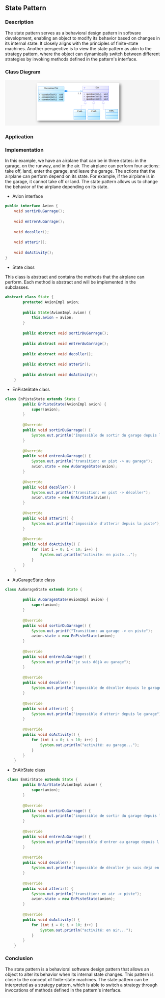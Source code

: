 ## State Pattern
### Description
The state pattern serves as a behavioral design pattern in software development, enabling an object to modify its behavior based on changes in its internal state. It closely aligns with the principles of finite-state machines. Another perspective is to view the state pattern as akin to the strategy pattern, where the object can dynamically switch between different strategies by invoking methods defined in the pattern's interface.
### Class Diagram
![img.png](src/main/java/captures/img.png)

### Application

### Implementation
In this example, we have an airplane that can be in three states: in the garage, on the runway, and in the air. The airplane can perform four actions: take off, land, enter the garage, and leave the garage. The actions that the airplane can perform depend on its state. For example, if the airplane is in the garage, it cannot take off or land. The state pattern allows us to change the behavior of the airplane depending on its state.
* Avion interface
```java
public interface Avion {
    void sortirDuGarrage(); 

    void entrerAuGarrage(); 

    void decoller(); 

    void atterir(); 

    void doActivity(); 
}
```
* State class

This class is abstract and contains the methods that the airplane can perform. Each method is abstract and will be implemented in the subclasses.
```java
abstract class State {
        protected AvionImpl avion;

        public State(AvionImpl avion) {
            this.avion = avion;
        }

        public abstract void sortirDuGarrage();

        public abstract void entrerAuGarrage();

        public abstract void decoller();

        public abstract void atterir();

        public abstract void doActivity();
    }
```
* EnPisteState class
```java
class EnPisteState extends State {
        public EnPisteState(AvionImpl avion) {
            super(avion);
        }

        @Override
        public void sortirDuGarrage() {
            System.out.println("Impossible de sortir du garage depuis la piste");
        }

        @Override
        public void entrerAuGarrage() {
            System.out.println("transition: en pist -> au garage");
            avion.state = new AuGarageState(avion);
        }

        @Override
        public void decoller() {
            System.out.println("transition: en pist -> décoller");
            avion.state = new EnAirState(avion);
        }

        @Override
        public void atterir() {
            System.out.println("impossible d'atterir depuis la piste");
        }

        @Override
        public void doActivity() {
            for (int i = 0; i < 10; i++) {
                System.out.println("activité: en piste...");
            }
        }
    }
```
* AuGarageState class
```java
class AuGarageState extends State {

        public AuGarageState(AvionImpl avion) {
            super(avion);
        }

        @Override
        public void sortirDuGarrage() {
            System.out.printf("Transition: au garage -> en piste");
            avion.state = new EnPisteState(avion);
        }

        @Override
        public void entrerAuGarrage() {
            System.out.println("je suis déjà au garage");
        }

        @Override
        public void decoller() {
            System.out.println("impossible de décoller depuis le garage");
        }

        @Override
        public void atterir() {
            System.out.println("impossible d'atterir depuis le garage");
        }

        @Override
        public void doActivity() {
            for (int i = 0; i < 10; i++) {
                System.out.println("activité: au garage...");
            }
        }
    }
```
* EnAirState class
```java
 class EnAirState extends State {
        public EnAirState(AvionImpl avion) {
            super(avion);
        }

        @Override
        public void sortirDuGarrage() {
            System.out.println("impossible de sortir du garage depuis l'air");
        }

        @Override
        public void entrerAuGarrage() {
            System.out.println("impossible d'entrer au garage depuis l'air");
        }

        @Override
        public void decoller() {
            System.out.println("impossible de décoller je suis déjà en l'air");
        }

        @Override
        public void atterir() {
            System.out.println("transition: en air -> piste");
            avion.state = new EnPisteState(avion);
        }

        @Override
        public void doActivity() {
            for (int i = 0; i < 10; i++) {
                System.out.println("activité: en air...");
            }
        }
    }
```

### Conclusion
The state pattern is a behavioral software design pattern that allows an object to alter its behavior when its internal state changes. This pattern is close to the concept of finite-state machines. The state pattern can be interpreted as a strategy pattern, which is able to switch a strategy through invocations of methods defined in the pattern's interface.








